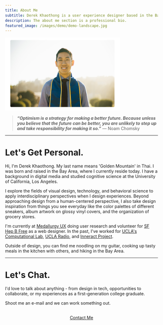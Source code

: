 ```yaml
---
title: About Me
subtitle: Derek Khaothong is a user experience designer based in the Bay Area.
description: The about me section is a professional bio.
featured_image: /images/demo/demo-landscape.jpg
---
```


<img src="/images/Self.png" alt="Self"  width="75%" height="75%" />


> **_“Optimism is a strategy for making a better future. Because unless you believe that the future can be better, you are unlikely to step up and take responsibility for making it so.”_**        — Noam Chomsky

---

# Let's Get Personal.

Hi, I'm Derek Khaothong. My last name means 'Golden Mountain' in Thai.
I was born and raised in the Bay Area, where I currently reside today. I have a background in digital media and studied cognitive science at the University of California, Los Angeles.


I explore the fields of visual design, technology, and behavioral science to apply interdisciplinary perspectives when I design experiences. Beyond approaching design from a human-centered perspective, I also take design inspiration from things you see everyday like the color palettes of different sneakers, album artwork on glossy vinyl covers, and the organization of grocery stores.


I'm currently at [Medallurgy UX](http://medallurgy.com) doing user research and volunteer for [SF Hep B Free](https://www.sfhepbfree.org/) as a web designer. In the past, I've worked for [UCLA's Computational Lab](http://cvl.psych.ucla.edu), [UCLA Radio](https://uclaradio.com), and [Inneract Project](https://inneractproject.org). 


Outside of design, you can find me noodling on my guitar, cooking up tasty meals in the kitchen with others, and hiking in the Bay Area.


---

# Let's Chat.

I'd love to talk about anything - from design in tech, opportunities to collaborate, or my experiences as a first-generation college graduate. 


Shoot me an e-mail and we can work something out.  


 <br> 
<div style="text-align:center;">
    <a href="mailto:dkhaothong@ucla.edu" class="button button--large">Contact Me</a>
</div>
